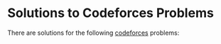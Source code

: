 # Solutions to Codeforces Problems

There are solutions for the following [codeforces](http://codeforces.com/) problems:
